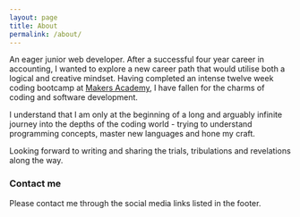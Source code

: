 ```yaml
---
layout: page
title: About
permalink: /about/
---
```


An eager junior web developer. After a successful four year career in accounting, I wanted to explore a new career path that would utilise both a logical and creative mindset. Having completed an intense twelve week coding bootcamp at [Makers Academy](http://www.makersacademy.com/), I have fallen for the charms of coding and software development.

I understand that I am only at the beginning of a long and arguably infinite journey into the depths of the coding world - trying to understand programming concepts, master new languages and hone my craft.

Looking forward to writing and sharing the trials, tribulations and revelations along the way.

### Contact me

Please contact me through the social media links listed in the footer.
